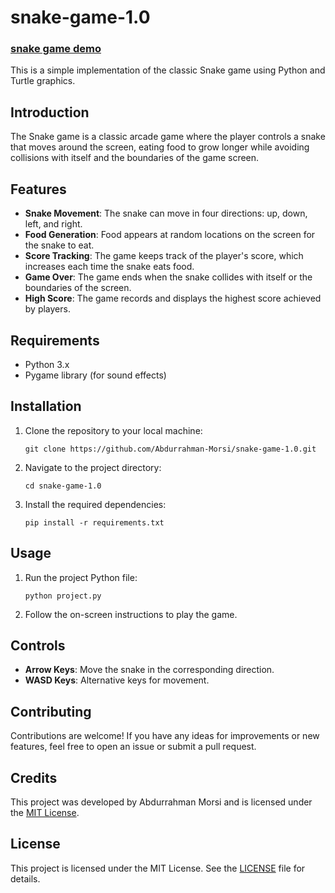# snake-game-1.0
### [snake game demo](https://youtu.be/ch_5xAaHaAI?si=1XVXP3wxcwhPpvbH)
This is a simple implementation of the classic Snake game using Python and Turtle graphics.

## Introduction

The Snake game is a classic arcade game where the player controls a snake that moves around the screen, eating food to grow longer while avoiding collisions with itself and the boundaries of the game screen.

## Features

- **Snake Movement**: The snake can move in four directions: up, down, left, and right.
- **Food Generation**: Food appears at random locations on the screen for the snake to eat.
- **Score Tracking**: The game keeps track of the player's score, which increases each time the snake eats food.
- **Game Over**: The game ends when the snake collides with itself or the boundaries of the screen.
- **High Score**: The game records and displays the highest score achieved by players.

## Requirements

- Python 3.x
- Pygame library (for sound effects)

## Installation

1. Clone the repository to your local machine:

    ```
    git clone https://github.com/Abdurrahman-Morsi/snake-game-1.0.git
    ```
    
1. Navigate to the project directory:

    ```
    cd snake-game-1.0
    ```
    
1. Install the required dependencies:

    ```
    pip install -r requirements.txt
    ```

## Usage

1. Run the project Python file:

    ```
    python project.py
    ```

1. Follow the on-screen instructions to play the game.

## Controls

- **Arrow Keys**: Move the snake in the corresponding direction.
- **WASD Keys**: Alternative keys for movement.

## Contributing

Contributions are welcome! If you have any ideas for improvements or new features, feel free to open an issue or submit a pull request.

## Credits

This project was developed by Abdurrahman Morsi and is licensed under the [MIT License](LICENSE).

## License

This project is licensed under the MIT License. See the [LICENSE](LICENSE) file for details. 
